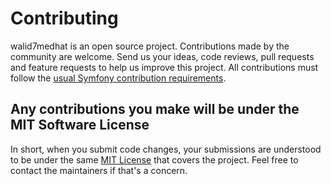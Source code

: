 Contributing
============

walid7medhat is an open source project. Contributions made by
the community are welcome. Send us your ideas, code reviews, pull requests and
feature requests to help us improve this project. All contributions must follow the [usual Symfony contribution requirements](https://symfony.com/doc/current/contributing/index.html).

## Any contributions you make will be under the MIT Software License
In short, when you submit code changes, your submissions are understood to be under the same [MIT License](http://choosealicense.com/licenses/mit/) that covers the project. Feel free to contact the maintainers if that's a concern.
